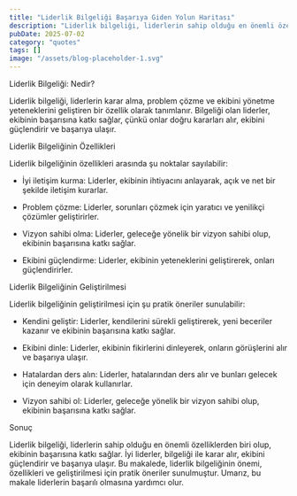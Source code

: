 ```yaml
---
title: "Liderlik Bilgeliği Başarıya Giden Yolun Haritası"
description: "Liderlik bilgeliği, liderlerin sahip olduğu en önemli özelliklerden biri olup, ekibinin başarısına katkı sağlar. İyi liderler, bilgeliği ile karar alır, ekibini güçlendirir ve başarıya ulaşır. Bu m..."
pubDate: 2025-07-02
category: "quotes"
tags: []
image: "/assets/blog-placeholder-1.svg"
---
```


Liderlik Bilgeliği: Nedir?

Liderlik bilgeliği, liderlerin karar alma, problem çözme ve ekibini yönetme yeteneklerini geliştiren bir özellik olarak tanımlanır. Bilgeliği olan liderler, ekibinin başarısına katkı sağlar, çünkü onlar doğru kararları alır, ekibini güçlendirir ve başarıya ulaşır.

Liderlik Bilgeliğinin Özellikleri

Liderlik bilgeliğinin özellikleri arasında şu noktalar sayılabilir:

* İyi iletişim kurma: Liderler, ekibinin ihtiyacını anlayarak, açık ve net bir şekilde iletişim kurarlar.

* Problem çözme: Liderler, sorunları çözmek için yaratıcı ve yenilikçi çözümler geliştirirler.

* Vizyon sahibi olma: Liderler, geleceğe yönelik bir vizyon sahibi olup, ekibinin başarısına katkı sağlar.

* Ekibini güçlendirme: Liderler, ekibinin yeteneklerini geliştirerek, onları güçlendirirler.

Liderlik Bilgeliğinin Geliştirilmesi

Liderlik bilgeliğinin geliştirilmesi için şu pratik öneriler sunulabilir:

* Kendini geliştir: Liderler, kendilerini sürekli geliştirerek, yeni beceriler kazanır ve ekibinin başarısına katkı sağlar.

* Ekibini dinle: Liderler, ekibinin fikirlerini dinleyerek, onların görüşlerini alır ve başarıya ulaşır.

* Hatalardan ders alın: Liderler, hatalarından ders alır ve bunları gelecek için deneyim olarak kullanırlar.

* Vizyon sahibi ol: Liderler, geleceğe yönelik bir vizyon sahibi olup, ekibinin başarısına katkı sağlar.

Sonuç

Liderlik bilgeliği, liderlerin sahip olduğu en önemli özelliklerden biri olup, ekibinin başarısına katkı sağlar. İyi liderler, bilgeliği ile karar alır, ekibini güçlendirir ve başarıya ulaşır. Bu makalede, liderlik bilgeliğinin önemi, özellikleri ve geliştirilmesi için pratik öneriler sunulmuştur. Umarız, bu makale liderlerin başarılı olmasına yardımcı olur.
